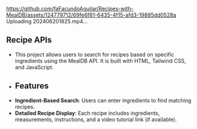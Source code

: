 https://github.com/faFacundoAguilar/Recipes-with-MealDB/assets/124779712/69fe6f81-6435-4f15-afd3-19885dd0528a
Uploading 202406201825.mp4…
## Recipe APIs
- This project allows users to search for recipes based on specific ingredients using the MealDB API. It is built with HTML, Tailwind CSS, and JavaScript.
-  ## Features
- **Ingredient-Based Search**: Users can enter ingredients to find matching recipes.
- **Detailed Recipe Display**: Each recipe includes ingredients, measurements, instructions, and a video tutorial link (if available).
